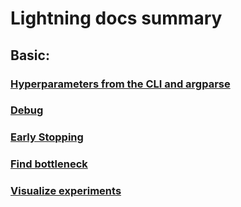 # Lightning docs summary

## Basic: 

### [Hyperparameters from the CLI and argparse](./argparse_and_cli.md)

### [Debug](./debug.md)

### [Early Stopping](./early_stopping.md)

### [Find bottleneck](./find_bottlenecks.md)

### [Visualize experiments](./visualize_experiments.md)
